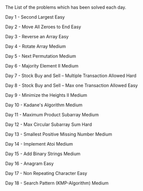 The List of the problems which has been solved each day.


Day 1 - Second Largest
Easy

Day 2 - Move All Zeroes to End
Easy

Day 3 - Reverse an Array
Easy

Day 4 - Rotate Array
Medium

Day 5 - Next Permutation
Medium

Day 6 - Majority Element II
Medium

Day 7 - Stock Buy and Sell – Multiple Transaction Allowed
Hard

Day 8 - Stock Buy and Sell – Max one Transaction Allowed
Easy

Day 9 - Minimize the Heights II
Medium

Day 10 - Kadane's Algorithm
Medium

Day 11 - Maximum Product Subarray
Medium

Day 12 - Max Circular Subarray Sum
Hard

Day 13 - Smallest Positive Missing Number
Medium

Day 14 - Implement Atoi
Medium

Day 15 - Add Binary Strings
Medium

Day 16 - Anagram
Easy

Day 17 - Non Repeating Character
Easy

Day 18 - Search Pattern (KMP-Algorithm)
Medium
